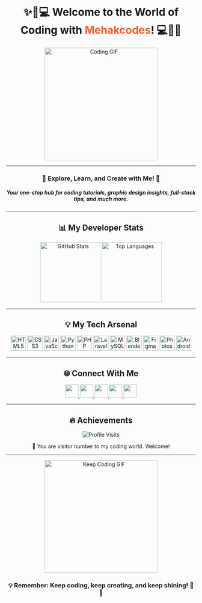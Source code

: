 <h1 align="center">✨🌟💻 Welcome to the World of Coding with <span style="color: #ff5722;">Mehakcodes</span>! 💻🌟✨</h1>

<p align="center">
  <img src="https://media.giphy.com/media/3o7abldj0b3rxrZUxW/giphy.gif" alt="Coding GIF" width="300" />
</p>

---

<h3 align="center">🚀 Explore, Learn, and Create with Me! 🌈</h3>
<h5 align="center">Your one-stop hub for coding tutorials, graphic design insights, full-stack tips, and much more.</h5>

---

<div align="center">
  <h2>📊 My Developer Stats</h2>
  <img src="https://github-readme-stats.vercel.app/api?username=themehakcodes&show_icons=true&theme=radical&hide_border=true" height="160" alt="GitHub Stats" />
  <img src="https://github-readme-stats.vercel.app/api/top-langs/?username=themehakcodes&layout=compact&theme=radical&hide_border=true" height="160" alt="Top Languages" />
</div>

---

<div align="center">
  <h2>💡 My Tech Arsenal</h2>
  <img src="https://cdn.jsdelivr.net/gh/devicons/devicon/icons/html5/html5-original.svg" height="40" alt="HTML5" />
  <img src="https://cdn.jsdelivr.net/gh/devicons/devicon/icons/css3/css3-original.svg" height="40" alt="CSS3" />
  <img src="https://cdn.jsdelivr.net/gh/devicons/devicon/icons/javascript/javascript-original.svg" height="40" alt="JavaScript" />
  <img src="https://cdn.jsdelivr.net/gh/devicons/devicon/icons/python/python-original.svg" height="40" alt="Python" />
  <img src="https://cdn.jsdelivr.net/gh/devicons/devicon/icons/php/php-original.svg" height="40" alt="PHP" />
  <img src="https://cdn.jsdelivr.net/gh/devicons/devicon/icons/laravel/laravel-plain.svg" height="40" alt="Laravel" />
  <img src="https://cdn.jsdelivr.net/gh/devicons/devicon/icons/mysql/mysql-original.svg" height="40" alt="MySQL" />
  <img src="https://cdn.jsdelivr.net/gh/devicons/devicon/icons/blender/blender-original.svg" height="40" alt="Blender" />
  <img src="https://cdn.jsdelivr.net/gh/devicons/devicon/icons/figma/figma-original.svg" height="40" alt="Figma" />
  <img src="https://cdn.jsdelivr.net/gh/devicons/devicon/icons/photoshop/photoshop-plain.svg" height="40" alt="Photoshop" />
  <img src="https://cdn.jsdelivr.net/gh/devicons/devicon/icons/androidstudio/androidstudio-original.svg" height="40" alt="Android Studio" />
</div>

---

<div align="center">
  <h2>🌐 Connect With Me</h2>
  <a href="https://www.youtube.com/@themehakcodes" target="_blank">
    <img src="https://img.shields.io/badge/Youtube-FF0000?style=for-the-badge&logo=youtube&logoColor=white" height="35" />
  </a>
  <a href="https://instagram.com/themehakcodes_" target="_blank">
    <img src="https://img.shields.io/badge/Instagram-E4405F?style=for-the-badge&logo=instagram&logoColor=white" height="35" />
  </a>
  <a href="https://discord.gg/hwxh2Dhsvm" target="_blank">
    <img src="https://img.shields.io/badge/Discord-7289DA?style=for-the-badge&logo=discord&logoColor=white" height="35" />
  </a>
  <a href="mailto:mehakcodes.online@gmail.com" target="_blank">
    <img src="https://img.shields.io/badge/Gmail-D14836?style=for-the-badge&logo=gmail&logoColor=white" height="35" />
  </a>
  <a href="https://www.linkedin.com/in/mehak-singh-12b832256/" target="_blank">
    <img src="https://img.shields.io/badge/LinkedIn-0077B5?style=for-the-badge&logo=linkedin&logoColor=white" height="35" />
  </a>
</div>

---

<div align="center">
  <h2>🔥 Achievements</h2>
  <img src="https://profile-counter.glitch.me/themehakcodes/count.svg?" alt="Profile Visits" />
  <p>👀 You are visitor number to my coding world. Welcome!</p>
</div>

---

<p align="center">
  <img src="https://media.giphy.com/media/f6hnhHkks8bk4jwjh3/giphy.gif" alt="Keep Coding GIF" width="300" />
</p>

<h3 align="center">💡 Remember: Keep coding, keep creating, and keep shining! 🚀✨</h3>
